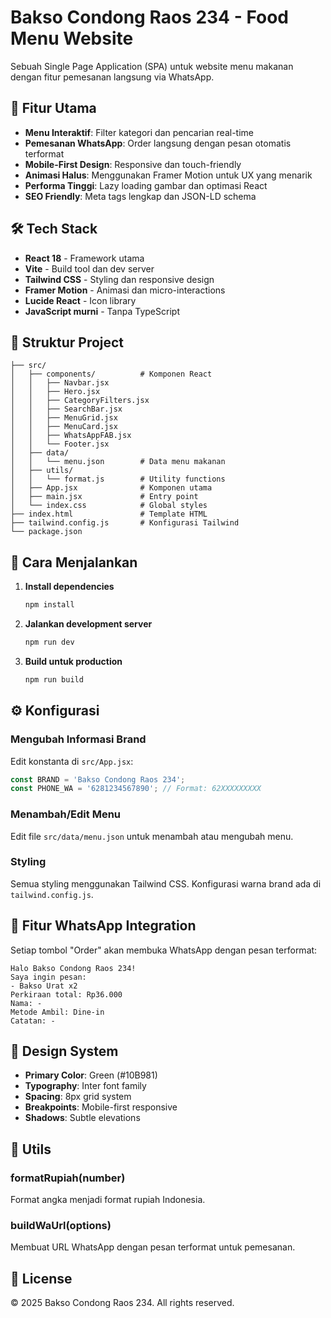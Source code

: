 # Bakso Condong Raos 234 - Food Menu Website

Sebuah Single Page Application (SPA) untuk website menu makanan dengan fitur pemesanan langsung via WhatsApp.

## 🚀 Fitur Utama

- **Menu Interaktif**: Filter kategori dan pencarian real-time
- **Pemesanan WhatsApp**: Order langsung dengan pesan otomatis terformat
- **Mobile-First Design**: Responsive dan touch-friendly
- **Animasi Halus**: Menggunakan Framer Motion untuk UX yang menarik
- **Performa Tinggi**: Lazy loading gambar dan optimasi React
- **SEO Friendly**: Meta tags lengkap dan JSON-LD schema

## 🛠️ Tech Stack

- **React 18** - Framework utama
- **Vite** - Build tool dan dev server
- **Tailwind CSS** - Styling dan responsive design
- **Framer Motion** - Animasi dan micro-interactions
- **Lucide React** - Icon library
- **JavaScript murni** - Tanpa TypeScript

## 📁 Struktur Project

```
├── src/
│   ├── components/          # Komponen React
│   │   ├── Navbar.jsx
│   │   ├── Hero.jsx
│   │   ├── CategoryFilters.jsx
│   │   ├── SearchBar.jsx
│   │   ├── MenuGrid.jsx
│   │   ├── MenuCard.jsx
│   │   ├── WhatsAppFAB.jsx
│   │   └── Footer.jsx
│   ├── data/
│   │   └── menu.json        # Data menu makanan
│   ├── utils/
│   │   └── format.js        # Utility functions
│   ├── App.jsx              # Komponen utama
│   ├── main.jsx             # Entry point
│   └── index.css            # Global styles
├── index.html               # Template HTML
├── tailwind.config.js       # Konfigurasi Tailwind
└── package.json
```

## 🚀 Cara Menjalankan

1. **Install dependencies**
   ```bash
   npm install
   ```

2. **Jalankan development server**
   ```bash
   npm run dev
   ```

3. **Build untuk production**
   ```bash
   npm run build
   ```

## ⚙️ Konfigurasi

### Mengubah Informasi Brand
Edit konstanta di `src/App.jsx`:
```javascript
const BRAND = 'Bakso Condong Raos 234';
const PHONE_WA = '6281234567890'; // Format: 62XXXXXXXXX
```

### Menambah/Edit Menu
Edit file `src/data/menu.json` untuk menambah atau mengubah menu.

### Styling
Semua styling menggunakan Tailwind CSS. Konfigurasi warna brand ada di `tailwind.config.js`.

## 📱 Fitur WhatsApp Integration

Setiap tombol "Order" akan membuka WhatsApp dengan pesan terformat:
```
Halo Bakso Condong Raos 234!
Saya ingin pesan:
- Bakso Urat x2
Perkiraan total: Rp36.000
Nama: -
Metode Ambil: Dine-in
Catatan: -
```

## 🎨 Design System

- **Primary Color**: Green (#10B981)
- **Typography**: Inter font family
- **Spacing**: 8px grid system
- **Breakpoints**: Mobile-first responsive
- **Shadows**: Subtle elevations

## 🔧 Utils

### formatRupiah(number)
Format angka menjadi format rupiah Indonesia.

### buildWaUrl(options)
Membuat URL WhatsApp dengan pesan terformat untuk pemesanan.

## 📄 License

© 2025 Bakso Condong Raos 234. All rights reserved.